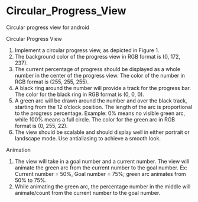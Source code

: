 Circular_Progress_View
======================

Circular progress view for android


Circular Progress View

1. Implement a circular progress view, as depicted in Figure 1.
2. The background color of the progress view in RGB format is (0, 172, 237).
3. The current percentage of progress should be displayed as a whole number in the center
of the progress view. The color of the number in RGB format is (255, 255, 255).
4. A black ring around the number will provide a track for the progress bar. The color for the
black ring in RGB format is (0, 0, 0).
5. A green arc will be drawn around the number and over the black track, starting from the
12 o’clock position. The length of the arc is proportional to the progress percentage. Example: 0% means no visible green arc, while 100% means a full circle. The color for the green arc in RGB format is (0, 255, 22).
6. The view should be scalable and should display well in either portrait or landscape mode. Use anti­aliasing to achieve a smooth look.
 


Animation
1. The view will take in a goal number and a current number. The view will animate the green arc from the current number to the goal number. Ex: Current number = 50%, Goal number = 75%; green arc animates from 50% to 75%.
2. While animating the green arc, the percentage number in the middle will animate/count from the current number to the goal number.



